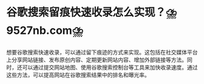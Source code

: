 # 谷歌搜索留痕快速收录怎么实现？⛈️9527nb.com⛈️

想要谷歌搜索快速收录，可以通过留下痕迹的方式来实现。这包括在社交媒体平台上分享网站链接、发布原创内容、定期更新网站内容、增加外部链接等方法。同时，还可以通过提交网站地图、使用谷歌搜索控制台等工具来加快收录速度。通过这些方法，可以提高网站在谷歌搜索结果中的排名和曝光率。